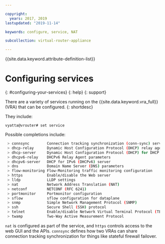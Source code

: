 ```yaml
---

copyright:
  years: 2017, 2019
lastupdated: "2019-11-14"

keywords: configure, service, NAT

subcollection: virtual-router-appliance

---
```


{{site.data.keyword.attribute-definition-list}}

# Configuring services
{: #configuring-your-services}
{: help}
{: support}

There are a variety of services running on the {{site.data.keyword.vra_full}} (VRA) that can be configured.
{: shortdesc}

They include:

`vyatta@vrouter# set service`

Possible completions include:

```sh
 > connsync        Connection tracking synchronization (conn-sync) service
 > dhcp-relay      Dynamic Host Configuration Protocol (DHCP) relay agent
 > dhcp-server     Dynamic Host Configuration Protocol (DHCP) for DHCP server
 > dhcpv6-relay    DHCPv6 Relay Agent parameters
 > dhcpv6-server   DHCP for IPv6 (DHCPv6) server
 > dns             Domain Name Server (DNS) parameters
 > flow-monitoring Flow-Monitoring traffic monitoring configuration
 > https           Enable/disable the Web server
 > lldp            LLDP settings
 > nat             Network Address Translation (NAT)
 > netconf         NETCONF (RFC 6241)
 > portmonitor     Portmonitor configuration
 > sflow           sflow configuration for dataplane
 > snmp            Simple Network Management Protocol (SNMP)
 > ssh             Secure Shell (SSH) protocol
 > telnet          Enable/disable Network Virtual Terminal Protocol (TELNET) protocol
 > twamp           Two-Way Active Measurement Protocol
```

`nat` is configured as part of the service, and `https` controls access to the web GUI and the APIs. `connsync` defines how two VRAs can share connection tracking synchronization for things like stateful firewall failover.
